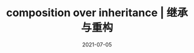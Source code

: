 ---
weight: 8
images:
- /images/composition-over-inheritance/00.jpeg
- /images/composition-over-inheritance/01.jpeg
- /images/composition-over-inheritance/02.jpeg


title: composition over inheritance | 继承与重构
multipleColumn: true
hideExif: true
date: 2021-07-05
tags:
- archive # all posts
- drawing
- pastel
- comic
---